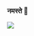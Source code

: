 ### नमस्ते 👋

<img src="https://img.shields.io/static/v1?label=Hi&message=Welcome&color=brightgreen"/>
